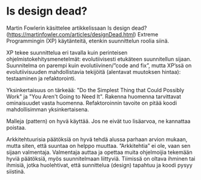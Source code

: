 # Is design dead?

Martin Fowlerin käsittelee artikkelissaan Is design dead? (https://martinfowler.com/articles/designDead.html) Extreme Programmingin (XP) käytänteitä, etenkin suunnittelun roolia siinä.

XP tekee suunnittelua eri tavalla kuin perinteisen ohjelmistokehitysmenetelmät: evolutiivisesti etukäteen suunnitellun sijaan. Suunnitelma on parempi kuin evolutiivinen/”code and fix”, mutta XP’ssä on evolutiivisuuden mahdollistavia tekijöitä (alentavat muutoksen hintaa): testaaminen ja refaktorointi. 

Yksinkertaisuus on tärkeää: "Do the Simplest Thing that Could Possibly Work" ja "You Aren't Going to Need It". Rakenna huomenna tarvittavat ominaisuudet vasta huomenna. Refaktoroinnin tavoite on pitää koodi mahdollisimman yksinkertaisena.

Malleja (pattern) on hyvä käyttää. Jos ne eivät tuo lisäarvoa, ne kannattaa poistaa.

Arkkitehtuurisia päätöksiä on hyvä tehdä alussa parhaan arvion mukaan, mutta siten, että suuntaa on helppo muuttaa. ”Arkkitehtia” ei ole, vaan sen sijaan valmentaja. Valmentaja auttaa ja opettaa muita ohjelmoijia tekemään hyviä päätöksiä, myös suunnitelmaan liittyviä. Tiimissä on oltava ihminen tai ihmisiä, jotka huolehtivat, että sunnittelua (design) tapahtuu ja koodi pysyy siistinä.

